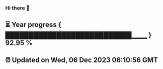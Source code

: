 ### Hi there 👋
⏳ Year progress { ███████████████████████████▁▁▁ } 92.95 %
---
⏰ Updated on Wed, 06 Dec 2023 06:10:56 GMT
---
